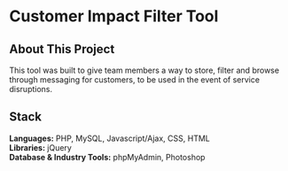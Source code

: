 # Customer Impact Filter Tool

## About This Project

This tool was built to give team members a way to store, filter and browse through messaging for customers, to be used in the event of service disruptions.

## Stack

**Languages:** PHP, MySQL, Javascript/Ajax, CSS, HTML  
**Libraries:** jQuery  
**Database & Industry Tools:** phpMyAdmin, Photoshop
